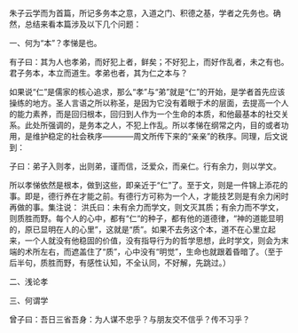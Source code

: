 朱子云学而为首篇，所记多务本之意，入道之门、积德之基，学者之先务也。确然，总结来看本篇涉及以下几个问题：

一、何为“本”？孝悌是也。

有子曰：其为人也孝弟，而好犯上者，鲜矣；不好犯上，而好作乱者，未之有也。君子务本，本立而道生。孝弟也者，其为仁之本与？

如果说“仁”是儒家的核心追求，那么“孝”与“弟”就是“仁”的开始，是学者首先应该操练的地方。圣人言语之所以称圣，是因为它没有着眼于术的层面，去提高一个人的能力素养，而是回归根本，回归到人作为一个生命的本质，和他最基本的社交关系。此处所强调的，是务本之人，不犯上作乱。所以孝悌在纲常之内，目的或者功用，是维护稳定的社会秩序————周文所传下来的“亲亲”的秩序。同理，后文说到：

子曰：弟子入则孝，出则弟，谨而信，泛爱众，而亲仁。行有余力，则以学文。

所以孝悌依然是根本，做到这些，即亲近于“仁”了。至于文，则是一件锦上添花的事。即是，德行养在才能之前。有德行方可称为一个人，才能技艺则是有余力闲时再做的事。集注说： 洪氏曰：未有余力而学文，则文灭其质；有余力而不学文，则质胜而野。每个人的心中，都有“仁“的种子，都有他的道德律，“神的道能显明的，原已显明在人的心里”，这就是“质”。如果不去务这个本，道不在心里立起来，一个人就没有他稳固的价值，没有指导行为的哲学思想，此时学文，则会为末端的术所左右，而遮盖住了“质”，心中没有“明觉”，生命也就跟着昏暗了。（至于后半句，质胜而野，有感性认知，不全认同，不好解，先跳过。）

二、浅论孝

三、何谓学

曾子曰：吾日三省吾身：为人谋不忠乎？与朋友交不信乎？传不习乎？
